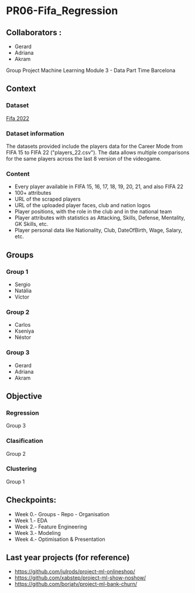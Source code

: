 # PR06-Fifa_Regression 

## Collaborators :
- Gerard
- Adriana
- Akram

Group Project Machine Learning Module 3 - Data Part Time Barcelona

## Context

### Dataset 

[Fifa 2022](https://www.kaggle.com/stefanoleone992/fifa-22-complete-player-dataset?select=players_22.csv)

### Dataset information

The datasets provided include the players data for the Career Mode from FIFA 15 to FIFA 22 ("players_22.csv"). The data allows multiple comparisons for the same players across the last 8 version of the videogame.

### Content

* Every player available in FIFA 15, 16, 17, 18, 19, 20, 21, and also FIFA 22
* 100+ attributes
* URL of the scraped players
* URL of the uploaded player faces, club and nation logos
* Player positions, with the role in the club and in the national team
* Player attributes with statistics as Attacking, Skills, Defense, Mentality, GK Skills, etc.
* Player personal data like Nationality, Club, DateOfBirth, Wage, Salary, etc.

## Groups

### Group 1
- Sergio
- Natália
- Víctor

### Group 2
- Carlos
- Kseniya
- Néstor

### Group 3
- Gerard
- Adriana
- Akram

## Objective

### Regression
Group 3

### Clasification
Group 2

### Clustering
Group 1


## Checkpoints:

* Week 0.- Groups - Repo - Organisation
* Week 1.- EDA
* Week 2.- Feature Engineering
* Week 3.- Modeling
* Week 4.- Optimisation & Presentation

## Last year projects (for reference)
- https://github.com/julrods/project-ml-onlineshop/
- https://github.com/xabstep/project-ml-show-noshow/
- https://github.com/borjatv/project-ml-bank-churn/






